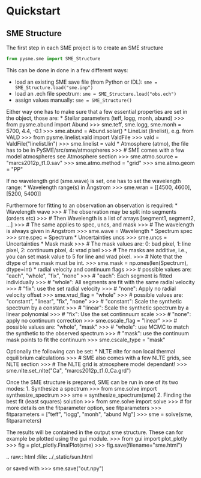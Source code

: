 # Quickstart

## SME Structure

The first step in each SME project is to create an SME structure

```py    
from pysme.sme import SME_Structure
```

This can be done in done in a few different ways:
- load an existing SME save file (from Python or IDL): `sme = SME_Structure.load("sme.inp")`
- load an .ech file spectrum: `sme = SME_Structure.load("obs.ech")`
- assign values manually: `sme = SME_Structure()`

Either way one has to make sure that a few essential properties are set in the object, those are:
    * Stellar parameters (teff, logg, monh, abund)
        >>> from pysme.abund import Abund
        >>> sme.teff, sme.logg, sme.monh = 5700, 4.4, -0.1
        >>> sme.abund = Abund.solar()
    * LineList (linelist), e.g. from VALD
        >>> from pysme.linelist.vald import ValdFile
        >>> vald = ValdFile("linelist.lin")
        >>> sme.linelist = vald
    * Atmosphere (atmo), the file has to be in PySME/src/sme/atmospheres
        >>> # SME comes with a few model atmospheres see Atmosphere section
        >>> sme.atmo.source = "marcs2012p_t1.0.sav"
        >>> sme.atmo.method = "grid"
        >>> sme.atmo.geom = "PP"

If no wavelength grid (sme.wave) is set, one has to set the wavelength range:
    * Wavelength range(s) in Ångstrom
        >>> sme.wran = [[4500, 4600], [5200, 5400]]

Furthermore for fitting to an observation an observation is required:
    * Wavelength wave
        >>> # The observation may be split into segments (orders etc)
        >>> # Then Wavelength is a list of arrays [segment1, segment2, ...]
        >>> # The same applies to spec, uncs, and mask
        >>> # The wavelength is always given in Angstrom
        >>> sme.wave = Wavelength
    * Spectrum spec
        >>> sme.spec = Spectrum
    * Uncertainties uncs
        >>> sme.uncs = Uncertainties
    * Mask mask
        >>> # The mask values are: 0: bad pixel, 1: line pixel, 2: continuum pixel, 4: vrad pixel
        >>> # The masks are additive, i.e., you can set mask value to 5 for line and vrad pixel.
        >>> # Note that the dtype of sme.mask must be int.
        >>> sme.mask = np.ones(len(Spectrum), dtype=int)
    * radial velocity and continuum flags
        >>> # possible values are: "each", "whole", "fix", "none"
        >>> # "each": Each segment is fitted individually
        >>> # "whole": All segments are fit with the same radial velocity
        >>> # "fix": use the set radial velocity
        >>> # "none": Apply no radial velocity offset
        >>> sme.vrad_flag = "whole"
        >>> # possible values are: "constant", "linear", "fix", "none"
        >>> # "constant": Scale the synthetic spectrum by a constant
        >>> # "linear": Scale the synthetic spectrum by a linear polynomial
        >>> # "fix": Use the set continnuum scale
        >>> # "none": apply no continuum correction
        >>> sme.cscale_flag = "linear"
        >>> # possible values are: "whole", "mask"
        >>> # "whole": use MCMC to match the synthetic to the observed spectrum
        >>> # "mask": use the continuum mask points to fit the continuum
        >>> sme.cscale_type = "mask"

Optionally the following can be set:
    * NLTE nlte for non local thermal equilibrium calculations
        >>> # SME also comes with a few NLTE grids, see NLTE section
        >>> # The NLTE grid is atmosphere model dependant!
        >>> sme.nlte.set_nlte("Ca", "marcs2012p_t1.0_Ca.grd")

Once the SME structure is prepared, SME can be run in one of its two modes:
    1. Synthesize a spectrum
        >>> from sme.solve import synthesize_spectrum
        >>> sme = synthesize_spectrum(sme)
    2. Finding the best fit (least squares) solution
        >>> from sme.solve import solve
        >>> # for more details on the fitparameter option, see fitparameters
        >>> fitparameters = ["teff", "logg", "monh", "abund Mg"]
        >>> sme = solve(sme, fitparameters)

The results will be contained in the output sme structure. These can for example be plotted using the gui module.
    >>> from gui import plot_plotly
    >>> fig = plot_plotly.FinalPlot(sme)
    >>> fig.save(filename="sme.html")

.. raw:: html
    :file: ../_static/sun.html

or saved with
    >>> sme.save("out.npy")

